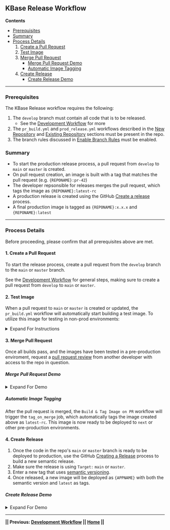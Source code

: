 ## KBase Release Workflow

**Contents**

- [Prerequisites](#prerequisites)
- [Summary](#summary)
- [Process Details](#process-details)
   1. [Create a Pull Request](#1-create-a-pull-request)
   2. [Test Image](#2-test-image)
   3. [Merge Pull Request](#3-merge-pull-request)
      - [Merge Pull Request Demo](#merge-pull-request-demo)
      - [Automatic Image Tagging](#automatic-image-tagging)
   4. [Create Release](#4-create-release)
      - [Create Release Demo](#create-release-demo)


---



### Prerequisites

The KBase Release workflow requires the following:

1. The `develop` branch must contain all code that is to be released.
   - See the [Development Workflow](development-workflow.md) for more
2. The `pr_build.yml` and `prod_release.yml` workflows described in the [New Repository](new-repository.md) and [Existing Repository](existing-repository.md) sections must be present in the repo.
3. The branch rules discussed in [Enable Branch Rules](enable-branch-rules.md) must be enabled.


### Summary 

- To start the production release process, a pull request from `develop` to `main` or `master` is created.
- On pull request creation, an image is built with a tag that matches the pull request (e.g. `{REPONAME}:pr-42`)
- The developer repsonsible for releases merges the pull request, which tags the image as `{REPONAME}:latest-rc`
- A production release is created using the GitHub [Create a release](https://docs.github.com/en/repositories/releasing-projects-on-github/managing-releases-in-a-repository#creating-a-release) process.
- A final production image is tagged as `{REPONAME}:x.x.x` and  `{REPONAME}:latest`

---

### Process Details

Before proceeding, please confirm that all prerequisites above are met.

#### 1. Create a Pull Request

To start the release process, create a pull request from the `develop` branch to the `main` or `master` branch.

See the [Development Workflow](development-workflow.md) for general steps, making sure to create a pull request from `develop` to `main` or `master`.


#### 2. Test Image

When a pull request to `main` or `master`  is created or updated, the `pr_build.yml` workflow will automatically start building a test image. To utilize this image for testing in non-prod environments:

<!-- This code creates a simple dropdown -->
<details>
<summary>Expand For Instructions</summary>

1. Allow the `pull_request` job in the `Build & Tag Image on PR` workflow to complete.
   - The status of of the build will be visible in the `Checks` section of the pull request
   - The status can also be viewed from the `Actions` tab. 
2. Once the build completes successfully, click the `Code` tab in the repo.
3. Navigate to the `Packages` section on the right of the screen, and click `{REPONAME}`.
4. In the packages view, confirm that an image matching the pull request number exists (e.g. `{REPONAME}:pr-42`).
5. Test this image, and optionally deploy to a pre-production environment, such as `next`.

| ⚠️ Where's The Image?                                         |
| :----------------------------------------------------------- |
| If the `{REPONAME}` image doesn't appear under the `Code` tab under `Packages`, ask a KBase administrator to make the image public & link the package to the repo. |

</details>


#### 3. Merge Pull Request

Once all builds pass, and the images have been tested in a pre-production enviroment, request a [pull request review](https://docs.github.com/en/pull-requests/collaborating-with-pull-requests/proposing-changes-to-your-work-with-pull-requests/requesting-a-pull-request-review) from another developer with access to the repo in question.

##### Merge Pull Request Demo

<!-- This code creates a simple dropdown -->
<details>
<summary>Expand For Demo</summary>

This demo shows a pull request from a feature branch to `develop`, but the process is the same for a pull request from `develop` to `main` or `master`.

![MergePR](https://user-images.githubusercontent.com/6155956/164587922-bf48b32e-7d87-4345-b03e-dae8b0057bac.gif)

</details>

##### Automatic Image Tagging

After the pull request is merged, the `Build & Tag Image on PR` workflow will trigger the `tag_on_merge` job, which automatically tags the image created above as `latest-rc`. This image is now ready to be deployed to `next` or other pre-production environments.

#### 4. Create Release

1. Once the code in the repo's `main` or `master` branch is ready to be deployed to production, use the GitHub [Creating a Release](https://docs.github.com/en/repositories/releasing-projects-on-github/managing-releases-in-a-repository#creating-a-release) process to build a new semantic release.
2. Make sure the release is using `Target:` `main` or `master`.
3. Enter a new tag that uses [semantic versioning](https://semver.org/).
4. Once released, a new image will be deployed as `{APPNAME}` with both the semantic version and `latest` as tags.

##### Create Release Demo

<!-- This code creates a simple dropdown -->
<details>
<summary>Expand For Demo</summary>

This demo shows a pull request from a feature branch to `develop`, but the process is the same for a pull request from `develop` to `main` or `master`.

![ReleaseWorkflow](https://user-images.githubusercontent.com/6155956/164643929-e8342830-0875-4f56-8366-a0d696ad14d1.gif)

</details>


---
**|| Previous: [Development Workflow](development-workflow.md) || [Home](README.md) ||**
